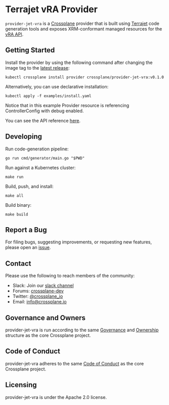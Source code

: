 # Terrajet vRA Provider

`provider-jet-vra` is a [Crossplane](https://crossplane.io/) provider that
is built using [Terrajet](https://github.com/crossplane/terrajet) code
generation tools and exposes XRM-conformant managed resources for the
[vRA API](https://developer.vmware.com/apis).

## Getting Started

Install the provider by using the following command after changing the image tag
to the [latest release](https://github.com/crossplane-contrib/provider-jet-vra/releases):
```
kubectl crossplane install provider crossplane/provider-jet-vra:v0.1.0
```

Alternatively, you can use declarative installation:
```
kubectl apply -f examples/install.yaml
```

Notice that in this example Provider resource is referencing ControllerConfig with debug enabled.

You can see the API reference [here](https://doc.crds.dev/github.com/crossplane-contrib/provider-jet-vra).

## Developing

Run code-generation pipeline:
```console
go run cmd/generator/main.go "$PWD"
```

Run against a Kubernetes cluster:

```console
make run
```

Build, push, and install:

```console
make all
```

Build binary:

```console
make build
```

## Report a Bug

For filing bugs, suggesting improvements, or requesting new features, please
open an [issue](https://github.com/crossplane-contrib/provider-jet-vra/issues).

## Contact

Please use the following to reach members of the community:

* Slack: Join our [slack channel](https://slack.crossplane.io)
* Forums:
  [crossplane-dev](https://groups.google.com/forum/#!forum/crossplane-dev)
* Twitter: [@crossplane_io](https://twitter.com/crossplane_io)
* Email: [info@crossplane.io](mailto:info@crossplane.io)

## Governance and Owners

provider-jet-vra is run according to the same
[Governance](https://github.com/crossplane/crossplane/blob/master/GOVERNANCE.md)
and [Ownership](https://github.com/crossplane/crossplane/blob/master/OWNERS.md)
structure as the core Crossplane project.

## Code of Conduct

provider-jet-vra adheres to the same [Code of
Conduct](https://github.com/crossplane/crossplane/blob/master/CODE_OF_CONDUCT.md)
as the core Crossplane project.

## Licensing

provider-jet-vra is under the Apache 2.0 license.
